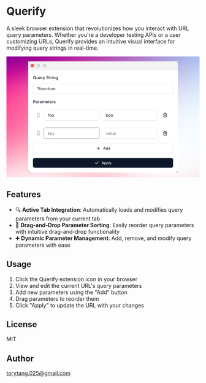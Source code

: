 # Querify

A sleek browser extension that revolutionizes how you interact with URL query parameters. Whether you're a developer testing APIs or a user customizing URLs, Querify provides an intuitive visual interface for modifying query strings in real-time.

![Querify Snapshot](./public/snapshot.png)

## Features

- 🔍 **Active Tab Integration**: Automatically loads and modifies query parameters from your current tab
- 🔄 **Drag-and-Drop Parameter Sorting**: Easily reorder query parameters with intuitive drag-and-drop functionality
- ➕ **Dynamic Parameter Management**: Add, remove, and modify query parameters with ease

## Usage

1. Click the Querify extension icon in your browser
2. View and edit the current URL's query parameters
3. Add new parameters using the "Add" button
4. Drag parameters to reorder them
5. Click "Apply" to update the URL with your changes

## License

MIT

## Author

torytang.025@gmail.com
